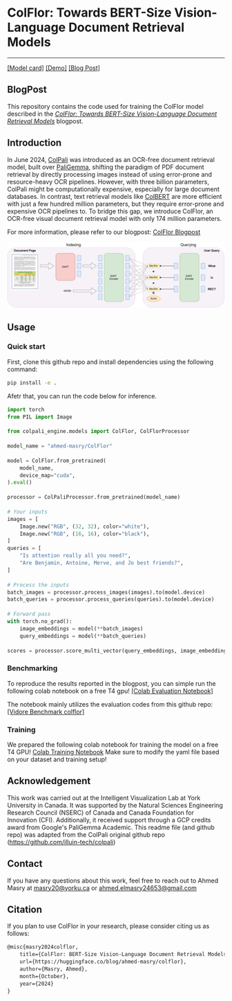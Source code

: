 # ColFlor: Towards BERT-Size Vision-Language Document Retrieval Models
---

[[Model card]](https://huggingface.co/ahmed-masry/ColFlor)
[[Demo]](https://huggingface.co/spaces/ahmed-masry/ColFlor-Demo)
[[Blog Post]](https://huggingface.co/blog/ahmed-masry/colflor)



## BlogPost

This repository contains the code used for training the ColFlor model described in the [*ColFlor: Towards BERT-Size Vision-Language Document Retrieval Models*](https://huggingface.co/blog/ahmed-masry/colflor) blogpost.

## Introduction

In June 2024, [ColPali](https://arxiv.org/abs/2407.01449) was introduced as an OCR-free document retrieval model, built over [PaliGemma](https://arxiv.org/abs/2407.07726), shifting the paradigm of PDF document retrieval by directly processing images instead of using error-prone and resource-heavy OCR pipelines. However, with three billion parameters, ColPali might be computationally expensive, especially for large document databases. In contrast, text retrieval models like [ColBERT](https://arxiv.org/abs/2004.12832) are more efficient with just a few hundred million parameters, but they require error-prone and expensive OCR pipelines to. To bridge this gap, we introduce ColFlor, an OCR-free visual document retrieval model with only 174 million parameters.

For more information, please refer to our blogpost: [ColFlor Blogpost](https://huggingface.co/blog/ahmed-masry/colflor/)

![ColFlor Architecture](assets/colflor.png)

## Usage

### Quick start

First, clone this github repo and install dependencies using the following command: 

```bash
pip install -e .
```

Afetr that, you can run the code below for inference. 

```python
import torch
from PIL import Image

from colpali_engine.models import ColFlor, ColFlorProcessor

model_name = "ahmed-masry/ColFlor"

model = ColFlor.from_pretrained(
    model_name,
    device_map="cuda", 
).eval()

processor = ColPaliProcessor.from_pretrained(model_name)

# Your inputs
images = [
    Image.new("RGB", (32, 32), color="white"),
    Image.new("RGB", (16, 16), color="black"),
]
queries = [
    "Is attention really all you need?",
    "Are Benjamin, Antoine, Merve, and Jo best friends?",
]

# Process the inputs
batch_images = processor.process_images(images).to(model.device)
batch_queries = processor.process_queries(queries).to(model.device)

# Forward pass
with torch.no_grad():
    image_embeddings = model(**batch_images)
    query_embeddings = model(**batch_queries)

scores = processor.score_multi_vector(query_embeddings, image_embeddings)

```

### Benchmarking

To reproduce the results reported in the blogpost, you can simple run the following colab notebook on a free T4 gpu! 
[[Colab Evaluation Notebook]](https://colab.research.google.com/drive/1fvLP5WLKssg9yEtkwVdG5yxMBGhrcjGZ?usp=sharing )

The notebook mainly utilizes the evaluation codes from this github repo: [[Vidore Benchmark colflor]](https://github.com/AhmedMasryKU/vidore-benchmark-colflor)

### Training

We prepared the following colab notebook for training the model on a free T4 GPU! 
[Colab Training Notebook](https://colab.research.google.com/drive/10jj_Hd9JjBNnF-fcezbotrn7XEq5DSX2?usp=sharing)
Make sure to modify the yaml file based on your dataset and training setup!

## Acknowledgement
This work was carried out at the Intelligent Visualization Lab at York University in Canada. It was supported by the Natural Sciences Engineering Research Council (NSERC) of Canada and Canada Foundation for Innovation (CFI). Additionally, it received support through a GCP credits award from Google's PaliGemma Academic. 
This readme file (and github repo) was adapted from the ColPali original github repo (https://github.com/illuin-tech/colpali)

## Contact
If you have any questions about this work, feel free to reach out to Ahmed Masry at masry20@yorku.ca or ahmed.elmasry24653@gmail.com

## Citation
If you plan to use ColFlor in your research, please consider citing us as follows:
```latex
@misc{masry2024colflor,
    title={ColFlor: BERT-Size Vision-Language Document Retrieval Models},
    url={https://huggingface.co/blog/ahmed-masry/colflor},
    author={Masry, Ahmed},
    month={October},
    year={2024}
}
```
